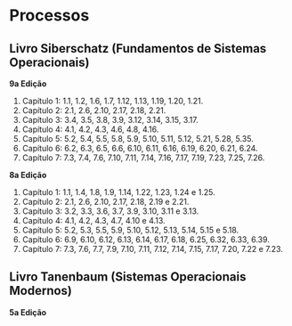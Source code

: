 Processos
=========

## Livro Siberschatz (Fundamentos de Sistemas Operacionais)

**9a Edição**

  1. Capítulo 1: 1.1, 1.2, 1.6, 1.7, 1.12, 1.13, 1.19, 1.20, 1.21.
  1. Capítulo 2: 2.1, 2.6, 2.10, 2.17, 2.18, 2.21.
  1. Capítulo 3: 3.4, 3.5, 3.8, 3.9, 3.12, 3.14, 3.15, 3.17.
  1. Capítulo 4: 4.1, 4.2, 4.3, 4.6, 4.8, 4.16.
  1. Capítulo 5: 5.2, 5.4, 5.5, 5.8, 5.9, 5.10, 5.11, 5.12, 5.21, 5.28, 5.35.
  1. Capítulo 6: 6.2, 6.3, 6.5, 6.6, 6.10, 6.11, 6.16, 6.19, 6.20, 6.21, 6.24.
  1. Capítulo 7: 7.3, 7.4, 7.6, 7.10, 7.11, 7.14, 7.16, 7.17, 7.19, 7.23, 7.25,
     7.26.

**8a Edição**

  1. Capítulo 1: 1.1, 1.4, 1.8, 1.9, 1.14, 1.22, 1.23, 1.24 e 1.25.
  1. Capítulo 2: 2.1, 2.6, 2.10, 2.17, 2.18, 2.19 e 2.21.
  1. Capítulo 3: 3.2, 3.3, 3.6, 3.7, 3.9, 3.10, 3.11 e 3.13.
  1. Capítulo 4: 4.1, 4.2, 4.3, 4.7, 4.10 e 4.13.
  1. Capítulo 5: 5.2, 5.3, 5.5, 5.9, 5.10, 5.12, 5.13, 5.14, 5.15 e 5.18.
  1. Capítulo 6: 6.9, 6.10, 6.12, 6.13, 6.14, 6.17, 6.18, 6.25, 6.32, 6.33, 
     6.39.
  1. Capítulo 7: 7.3, 7.6, 7.7, 7.9, 7.10, 7.11, 7.12, 7.14, 7.15, 7.17, 7.20,
     7.22 e 7.23.

## Livro Tanenbaum (Sistemas Operacionais Modernos)

**5a Edição**
